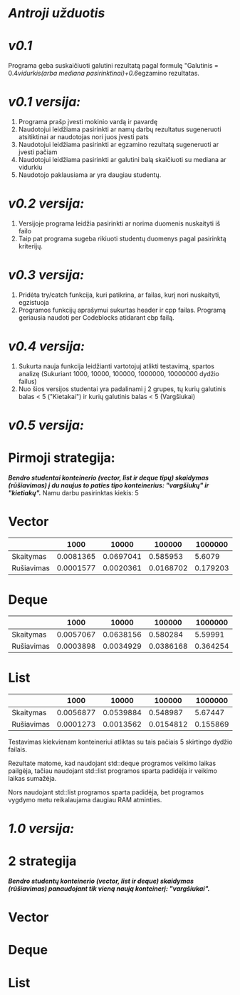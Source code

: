 # ***Antroji užduotis*** 
# ***v0.1*** 
Programa geba suskaičiuoti galutini rezultatą pagal formulę "Galutinis = 0.4*vidurkis(arba mediana pasirinktinai)+0.6*egzamino rezultatas.
# ***v0.1 versija:***
1) Programa prašp įvesti mokinio vardą ir pavardę
2) Naudotojui leidžiama pasirinkti ar namų darbų rezultatus sugeneruoti atsitiktinai ar naudotojas nori juos įvesti pats
3) Naudotojui leidžiama pasirinkti ar egzamino rezultatą sugeneruoti ar įvesti pačiam
4) Naudotojui leidžiama pasirinkti ar galutini balą skaičiuoti su mediana ar vidurkiu
5) Naudotojo paklausiama ar yra daugiau studentų.
# ***v0.2 versija:***
1) Versijoje programa leidžia pasirinkti ar norima duomenis nuskaityti iš failo
2) Taip pat programa sugeba rikiuoti studentų duomenys pagal pasirinktą kriterijų.
# ***v0.3 versija:***
1) Pridėta try/catch funkcija, kuri patikrina, ar failas, kurį nori nuskaityti, egzistuoja
2) Programos funkcijų aprašymui sukurtas header ir cpp failas.
Programą geriausia naudoti per Codeblocks atidarant cbp failą.
# ***v0.4 versija:***
1) Sukurta nauja funkcija leidžianti vartotojuj atlikti testavimą, spartos analizę (Sukuriant 1000, 10000, 100000, 1000000, 10000000 dydžio failus)
2) Nuo šios versijos studentai yra padalinami į 2 grupes, tų kurių galutinis balas < 5 ("Kietakai") ir kurių galutinis balas < 5 (Vargšiukai)
# ***v0.5 versija:***
# Pirmoji strategija:
***Bendro studentai konteinerio (vector, list ir deque tipų) skaidymas (rūšiavimas) į du naujus to paties tipo konteinerius: "vargšiukų" ir "kietiakų".***
Namu darbu pasirinktas kiekis: 5

# Vector

|               |     1000      |     10000     |     100000    |    1000000    |    10000000   |
| ------------- | ------------- | ------------- | ------------- | ------------- | ------------- |
|   Skaitymas   |   0.0081365   |   0.0697041   |    0.585953   |    5.6079     |    56.0802    |
|  Rušiavimas   |   0.0001577   |   0.0020361   |    0.0168702  |    0.179203   |    1.90676    |

# Deque

|               |     1000      |     10000     |     100000    |    1000000    |    10000000   |
| ------------- | ------------- | ------------- | ------------- | ------------- | ------------- |
|   Skaitymas   |   0.0057067   |   0.0638156   |    0.580284   |    5.59991    |    57.4952    |
|  Rušiavimas   |   0.0003898   |   0.0034929   |    0.0386168  |    0.364254   |    3.78832    |

# List
|               |     1000      |     10000     |     100000    |    1000000    |    10000000   |
| ------------- | ------------- | ------------- | ------------- | ------------- | ------------- |
|   Skaitymas   |   0.0056877   |   0.0539884   |    0.548987   |    5.67447    |    55.231     |
|  Rušiavimas   |   0.0001273   |   0.0013562   |    0.0154812  |    0.155869   |    1.58987    |

Testavimas kiekvienam konteineriui atliktas su tais pačiais 5 skirtingo dydžio failais.

Rezultate matome, kad naudojant std::deque programos veikimo laikas pailgėja, tačiau naudojant std::list programos sparta padidėja ir veikimo laikas sumažėja. 

Nors naudojant std::list programos sparta padidėja, bet programos vygdymo metu reikalaujama daugiau RAM atminties.
 
 # ***1.0 versija:***
 # 2 strategija
 ***Bendro studentų konteinerio (vector, list ir deque) skaidymas (rūšiavimas) panaudojant tik vieną naują konteinerį: "vargšiukai".***
 # Vector

# Deque

# List

